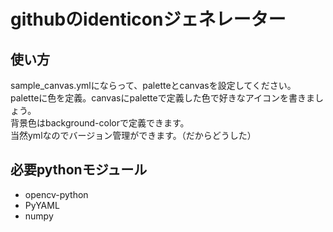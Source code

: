 # githubのidenticonジェネレーター

## 使い方
sample_canvas.ymlにならって、paletteとcanvasを設定してください。  
paletteに色を定義。canvasにpaletteで定義した色で好きなアイコンを書きましょう。  
背景色はbackground-colorで定義できます。  
当然ymlなのでバージョン管理ができます。（だからどうした）  

## 必要pythonモジュール
- opencv-python
- PyYAML
- numpy